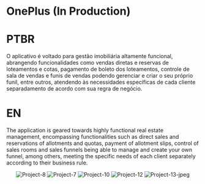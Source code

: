 <h1>OnePlus (In Production)</h1>

# PTBR
O aplicativo é voltado para gestão imobiliária altamente funcional, abrangendo funcionalidades como vendas diretas e reservas de loteamentos e cotas, pagamento de boleto dos loteamentos, controle de sala de vendas e funis de vendas podendo gerenciar e criar o seu próprio funil, entre outros, atendendo às necessidades específicas de cada cliente separadamento de acordo com sua regra de negócio.

# EN
The application is geared towards highly functional real estate management, encompassing functionalities such as direct sales and reservations of allotments and quotas, payment of allotment slips, control of sales rooms and sales funnels being able to manage and create your own funnel, among others, meeting the specific needs of each client separately according to their business rule.

<div align="center">
  <img src="https://i.ibb.co/QPhN6TD/Project-8.jpg" alt="Project-8" border="0" />
  <img src="https://i.ibb.co/r39vjHF/Project-7.jpg" alt="Project-7" border="0" />
  <img src="https://i.ibb.co/2k1qkSr/Project-10.jpg" alt="Project-10" border="0" />
  <img src="https://i.ibb.co/z5zQPTc/Project-12.jpg" alt="Project-12" border="0" />
  <img src="https://i.ibb.co/gTYKmNQ/Project-13-jpeg.png" alt="Project-13-jpeg" border="0" />
</div>

